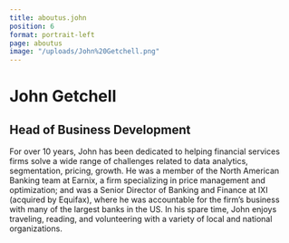 ```yaml
---
title: aboutus.john
position: 6
format: portrait-left
page: aboutus
image: "/uploads/John%20Getchell.png"
---
```


# John Getchell

## Head of Business Development

For over 10 years, John has been dedicated to helping financial services firms solve a wide range of challenges related to data analytics, segmentation, pricing, growth. He was a member of the North American Banking team at Earnix, a firm specializing in price management and optimization; and was a Senior Director of Banking and Finance at IXI (acquired by Equifax), where he was accountable for the firm’s business with many of the largest banks in the US. In his spare time, John enjoys traveling, reading, and volunteering with a variety of local and national organizations.

